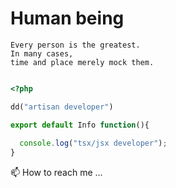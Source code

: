 # Human being 
```
Every person is the greatest.
In many cases, 
time and place merely mock them.
```

```php

<?php

dd("artisan developer")

```

```jsx
export default Info function(){
  
  console.log("tsx/jsx developer");
}
```

<p id="68596077">📫 How to reach me ...</p>
